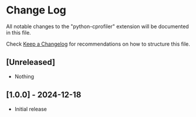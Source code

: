 # Change Log

All notable changes to the "python-cprofiler" extension will be documented in this file.

Check [Keep a Changelog](http://keepachangelog.com/) for recommendations on how to structure this file.

## [Unreleased]

- Nothing

## [1.0.0] - 2024-12-18

- Initial release